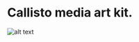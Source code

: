 # Callisto media art kit.

![alt text](https://github.com/EthereumCommonwealth/Callisto-Media-Kit/blob/master/minified-logo.jpg)
